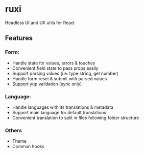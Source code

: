 # ruxi

Headless UI and UX utils for React

## Features

### Form:

- Handle state for values, errors & touches
- Convenient field state to pass props easily
- Support parsing values (i.e. type string, get number)
- Handle form reset & submit with parsed values
- Support yup validation (sync only)

### Language:

- Handle languages with its translations & metadata
- Support main language for default translations
- Convenient translation to split in files following folder structure

### Others

- Theme
- Common hooks
